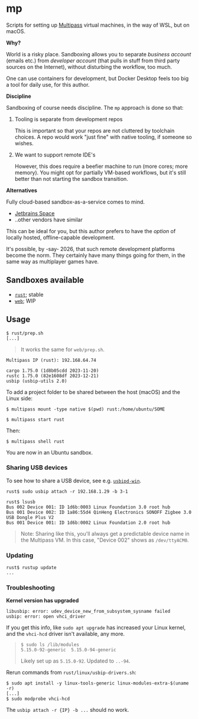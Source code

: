 # mp

Scripts for setting up [Multipass](https://multipass.run) virtual machines, in the way of WSL, but on macOS.

**Why?**

World is a risky place. Sandboxing allows you to separate *business account* (emails etc.) from *developer account* (that pulls in stuff from third party sources on the Internet), without disturbing the workflow, too much.

One can use containers for development, but Docker Desktop feels too big a tool for daily use, for this author.

**Discipline**

Sandboxing of course needs discipline. The `mp` approach is done so that:

1. Tooling is separate from development repos

   This is important so that your repos are not cluttered by toolchain choices. A repo would work "just fine" with native tooling, if someone so wishes.

2. We want to support remote IDE's

   However, this does require a beefier machine to run (more cores; more memory). You might opt for partially VM-based workflows, but it's still better than not starting the sandbox transition.

**Alternatives**

Fully cloud-based sandbox-as-a-service comes to mind. 

- [Jetbrains Space](https://www.jetbrains.com/space/)
- ..other vendors have similar

This can be ideal for you, but this author prefers to have the *option* of locally hosted, offline-capable development.

It's possible, by -say- 2026, that such remote development platforms become the norm. They certainly have many things going for them, in the same way as multiplayer games have.


## Sandboxes available

- [`rust`](rust/README.md); stable
- [`web`](web/README.md); WIP

## Usage

```
$ rust/prep.sh
[...]
```

>It works the same for `web/prep.sh`.

```
Multipass IP (rust): 192.168.64.74

cargo 1.75.0 (1d8b05cdd 2023-11-20)
rustc 1.75.0 (82e1608df 2023-12-21)
usbip (usbip-utils 2.0)

```

To add a project folder to be shared between the host (macOS) and the Linux side:

```
$ multipass mount -type native $(pwd) rust:/home/ubuntu/SOME

$ multipass start rust
```

Then:

```
$ multipass shell rust
```

You are now in an Ubuntu sandbox.

<!--
>Hint: Change your Multipass terminal's look by (right click) > `Show Inspector`.
-->

### Sharing USB devices

To see how to share a USB device, see e.g. [`usbipd-win`]().

```
rust$ sudo usbip attach -r 192.168.1.29 -b 3-1
```
```
rust$ lsusb
Bus 002 Device 001: ID 1d6b:0003 Linux Foundation 3.0 root hub
Bus 001 Device 002: ID 1a86:55d4 QinHeng Electronics SONOFF Zigbee 3.0 USB Dongle Plus V2
Bus 001 Device 001: ID 1d6b:0002 Linux Foundation 2.0 root hub
```

>Note: Sharing like this, you'll always get a predictable device name in the Multipass VM. In this case, "Device 002" shows as `/dev/ttyACM0`.

### Updating

```
rust$ rustup update
...
```

### Troubleshooting

**Kernel version has upgraded**

```
libusbip: error: udev_device_new_from_subsystem_sysname failed
usbip: error: open vhci_driver
```

If you get this info, like `sudo apt upgrade` has increased your Linux kernel, and the `vhci-hcd` driver isn't available, any more.

>```
>$ sudo ls /lib/modules
>5.15.0-92-generic  5.15.0-94-generic
>```
>
>Likely set up as `5.15.0-92`. Updated to `..-94`.

Rerun commands from `rust/linux/usbip-drivers.sh`:

```
$ sudo apt install -y linux-tools-generic linux-modules-extra-$(uname -r)
[...]
$ sudo modprobe vhci-hcd
```

The `usbip attach -r {IP} -b ...` should no work.
